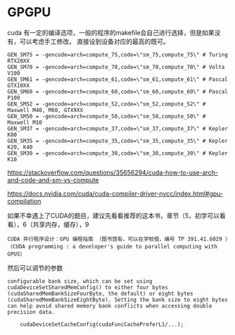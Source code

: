 # GPGPU
cuda 有一定的编译选项，一般的程序的makefile会自己进行选择，但是如果没有，可以考虑手工修改。
直接设到设备对应的最高的既可。
```
GEN_SM75 = -gencode=arch=compute_75,code=\"sm_75,compute_75\" # Turing RTX20XX
GEN_SM70 = -gencode=arch=compute_70,code=\"sm_70,compute_70\" # Volta V100
GEN_SM61 = -gencode=arch=compute_61,code=\"sm_61,compute_61\" # Pascal GTX10XX
GEN_SM60 = -gencode=arch=compute_60,code=\"sm_60,compute_60\" # Pascal P100
GEN_SM52 = -gencode=arch=compute_52,code=\"sm_52,compute_52\" # Maxwell M40, M60, GTX9XX
GEN_SM50 = -gencode=arch=compute_50,code=\"sm_50,compute_50\" # Maxwell M10
GEN_SM37 = -gencode=arch=compute_37,code=\"sm_37,compute_37\" # Kepler K80
GEN_SM35 = -gencode=arch=compute_35,code=\"sm_35,compute_35\" # Kepler K20, K40
GEN_SM30 = -gencode=arch=compute_30,code=\"sm_30,compute_30\" # Kepler K10

```

https://stackoverflow.com/questions/35656294/cuda-how-to-use-arch-and-code-and-sm-vs-compute

https://docs.nvidia.com/cuda/cuda-compiler-driver-nvcc/index.html#gpu-compilation

如果不幸遇上了CUDA的题目，建议先看看推荐的这本书，章节（5，初学可以看看），6（共享内存，缓存），9
```
CUDA 并行程序设计：GPU 编程指南 （图书馆有，可以在学校借，编号 TP 391.41.6029 ）（CUDA programming : a developer's guide to parallel computing with GPUS）
```
然后可以调节的参数
```
configurable bank size, which can be set using cudaDeviceSetSharedMemConfig() to either four bytes (cudaSharedMemBankSizeFourByte, the default) or eight bytes (cudaSharedMemBankSizeEightByte). Setting the bank size to eight bytes can help avoid shared memory bank conflicts when accessing double precision data.
```
```
    cudaDeviceSetCacheConfig(cudaFuncCachePreferL1/...);

```
